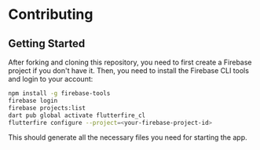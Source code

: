 # Contributing

## Getting Started
After forking and cloning this repository, you need to first create a Firebase project if you don't
have it. Then, you need to install the Firebase CLI tools and login to your account:

```bash
npm install -g firebase-tools
firebase login
firebase projects:list
dart pub global activate flutterfire_cl
flutterfire configure --project=<your-firebase-project-id>
```

This should generate all the necessary files you need for starting the app.